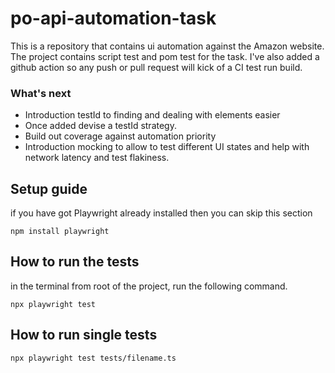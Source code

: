 # po-api-automation-task
This is a repository that contains ui automation against the Amazon website. The project contains script test and pom test for the task. I've also added a github action so any push or pull request will kick of a CI test run build. 

### What's next
- Introduction testId to finding and dealing with elements easier
- Once added devise a testId strategy.
- Build out coverage against automation priority
- Introduction mocking to allow to test different UI states and help with network latency and test flakiness. 

## Setup guide
if you have got Playwright already installed then you can skip this section
```
npm install playwright
```

## How to run the tests
in the terminal from root of the project, run the following command.
```
npx playwright test
```


## How to run single tests
```
npx playwright test tests/filename.ts
```
    

 
